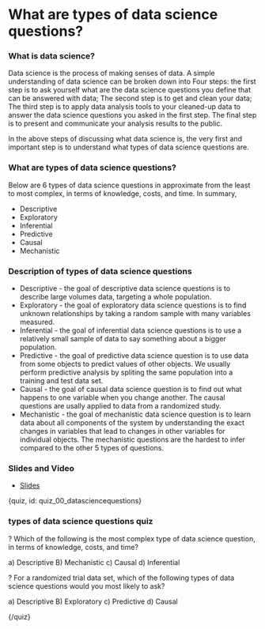 # What are types of data science questions?

### What is data science?
Data science is the process of making senses of data. A simple understanding of data science can be broken down into Four steps: the first step is to ask yourself what are the data science questions you define that can be answered with data; The second step is to get and clean your data; The third step is to apply data analysis tools to your cleaned-up data to answer the data science questions you asked in the first step. The final step is to present and communicate your analysis results to the public.

In the above steps of discussing what data science is, the very first and important step is to understand what types of data science questions are.

### What are types of data science questions?
Below are 6 types of data science questions in approximate from the least to most complex, in terms of knowledge, costs, and time. In summary,

* Descriptive
* Exploratory
* Inferential
* Predictive
* Causal
* Mechanistic

### Description of types of data science questions

* Descriptive - 
the goal of descriptive data science questions is to describe large volumes data, targeting a whole population.
* Exploratory - 
the goal of exploratory data science questions is to find unknown relationships by taking a random sample with many variables measured.
* Inferential - 
the goal of inferential data science questions is to use a relatively small sample of data to say something about a bigger population.
* Predictive - 
the goal of predictive data science question is to use data from some objects to predict values of other objects. We usually perform predictive analysis by spliting the same population into a training and test data set.
* Causal - 
the goal of causal data science question is to find out what happens to one variable when you change another. The causal questions are usally applied to data from a randomized study.
* Mechanistic - 
the goal of mechanistic data science question is to learn data about all components of the system by understanding the exact changes in variables that lead to changes in other variables for individual objects. The mechanistic questions are the hardest to infer compared to the other 5 types of questions.

### Slides and Video

* [Slides](https://docs.google.com/presentation/d/1VIyLthjLSXikF1euqPNA71cnT_C1kSZhDbIPe8uzg9I/edit#slide=id.p)

{quiz, id: quiz_00_datasciencequestions}

### types of data science questions quiz

? Which of the following is the most complex type of data science question, in terms of knowledge, costs, and time?

a) Descriptive
B) Mechanistic
c) Causal
d) Inferential

? For a randomized trial data set, which of the following types of data science questions would you most likely to ask?

a) Descriptive
B) Exploratory
c) Predictive
d) Causal

{/quiz}
